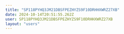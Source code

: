 ```yaml
---
title: "SP118PYHQ3JM21DBSFPEZHYZS9F10DRHHXWRZ27XB"
date: 2024-10-14T20:51:55.262Z
user: SP118PYHQ3JM21DBSFPEZHYZS9F10DRHHXWRZ27XB
layout: "users"
---
```

    